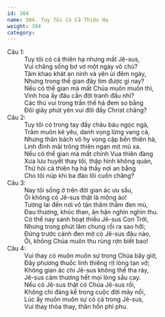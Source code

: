 ```yaml
---
id: 384
name: 384. Tuy Tôi Có Cả Thiên Hạ
weight: 384
category: 
---
```

<dl><dt>Câu 1:</dt><dd data-verse="1">Tuy tôi có cả thiên hạ nhưng mất Jê-sus, <br/>Vui chăng sống bơ vơ một ngày vô chủ? <br/>Tâm khao khát an ninh và yên ủi đêm ngày, <br/>Nhưng trong thế gian đây tìm được gì nay? <br/>Nếu có thế gian mà mất Chúa muôn muôn thì, <br/>Vinh hoa ấy đâu cần đời tranh đấu nhỉ? <br/>Các thú vui trong trần thế há đem so bằng <br/>Đôi giây phút yên vui đời đầy Christ chăng? </dd><dt>Câu 2:</dt><dd data-verse="2">Tuy tôi có trong tay đầy châu báu ngọc ngà, <br/>Trăm muôn kẻ yêu, danh vọng lừng vang cả, <br/>Nhưng thân bách vô hy vọng cập bến thiên hà, <br/>Linh đinh mãi trông thiên ngạn mịt mù xa. <br/>Nếu có thế gian mà mất chính Vua thiên đàng <br/>Xưa lưu huyết thay tôi, thập hình không quản, <br/>Thử hỏi cả thiên hạ há thấy nơi an bằng <br/>Cho tôi núp khi ba đào lôi cuốn chăng? </dd><dt>Câu 3:</dt><dd data-verse="3">Nay tôi sống ở trên đời gian ác ưu sầu, <br/>Ôi không có Jê-sus thật là mộng ảo! <br/>Tương lai đến nơi vô tận thăm thẳm đen mù, <br/>Đau thương, khóc than, ân hận nghìn nghìn thu. <br/>Có thể nay sanh hoạt thiếu Jê-sus Con Trời, <br/>Nhưng trong phút lâm chung rồi ra sao hỡi; <br/>Đứng trước cảnh đen mờ có Jê-sus đâu nào, <br/>Ôi, không Chúa muôn thu rùng rợn biết bao! </dd><dt>Câu 4:</dt><dd data-verse="4">Vui thay có muôn muôn sự trong Chúa bây giờ, <br/>Đây phương thuốc linh thiêng rịt lòng tan vỡ; <br/>Không gian ác chi Jê-sus không thể tha rày, <br/>Jê-sus cảm thương hết mọi lòng sầu cay. <br/>Nếu có Jê-sus thật có Chúa Jê-sus rồi, <br/>Không chi đáng kể trong cuộc đời mây nổi, <br/>Lúc ấy muôn muôn sự có cả trong Jê-sus, <br/>Vui thay thỏa thay, thân hồn phỉ phu. </dd></dl>

